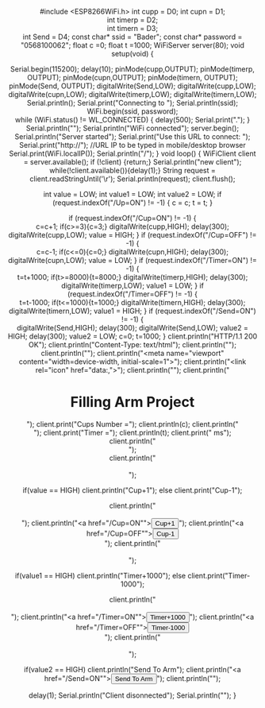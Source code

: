 #include <ESP8266WiFi.h>
int cupp = D0; 
int cupn = D1;    
int timerp = D2;  
int timern = D3;      
int Send = D4;
const char* ssid = "Bader";
const char* password = "0568100062";
float c =0; 
float t =1000;
WiFiServer server(80);
void setup(void)
{ 
  
  Serial.begin(115200);
  delay(10);
  pinMode(cupp,OUTPUT); 
  pinMode(timerp, OUTPUT);
  pinMode(cupn,OUTPUT); 
  pinMode(timern, OUTPUT);
  pinMode(Send, OUTPUT);
  digitalWrite(Send,LOW);
  digitalWrite(cupp,LOW);
  digitalWrite(cupn,LOW);
  digitalWrite(timerp,LOW);
  digitalWrite(timern,LOW);
  Serial.println();
  Serial.print("Connecting to ");
  Serial.println(ssid);
  WiFi.begin(ssid, password);     
  while (WiFi.status() != WL_CONNECTED) {
    delay(500);
    Serial.print(".");
  }
  Serial.println("");
  Serial.println("WiFi connected");
  server.begin();
  Serial.println("Server started");
  Serial.print("Use this URL to connect: ");
  Serial.print("http://");    //URL IP to be typed in mobile/desktop browser
  Serial.print(WiFi.localIP());
  Serial.println("/");
}
void loop() {
  WiFiClient client = server.available();
  if (!client) {return;} 
  Serial.println("new client");
  while(!client.available()){delay(1);}
  String request = client.readStringUntil('\r');
  Serial.println(request);
  client.flush();

   

  int value = LOW;
  int value1 = LOW;
  int value2 = LOW;
  if (request.indexOf("/Up=ON") != -1)  {
     c = c;
     t = t;
  }

  if (request.indexOf("/Cup=ON") != -1)  {   
    c=c+1;
    if(c>=3){c=3;}
    digitalWrite(cupp,HIGH);
    delay(300);
    digitalWrite(cupp,LOW);
    value = HIGH;
  }
  if (request.indexOf("/Cup=OFF") != -1)  {  
     c=c-1;
    if(c<=0){c=0;}
    digitalWrite(cupn,HIGH);
    delay(300);
    digitalWrite(cupn,LOW);
    value = LOW;
  }
 if (request.indexOf("/Timer=ON") != -1)  {   
    t=t+1000;
    if(t>=8000){t=8000;}
    digitalWrite(timerp,HIGH);
    delay(300);
    digitalWrite(timerp,LOW);
    value1 = LOW;
  }
  if (request.indexOf("/Timer=OFF") != -1)  {  
     t=t-1000;
    if(t<=1000){t=1000;}
    digitalWrite(timern,HIGH);
    delay(300);
    digitalWrite(timern,LOW);
    value1 = HIGH;
  }
  if (request.indexOf("/Send=ON") != -1)  {  
    digitalWrite(Send,HIGH);
    delay(300);
    digitalWrite(Send,LOW);
    value2 = HIGH;
    delay(300);
    value2 = LOW;
    c=0;
    t=1000;
  }
  client.println("HTTP/1.1 200 OK");
  client.println("Content-Type: text/html");
  client.println(""); 
  client.println("<!DOCTYPE html><html>");
  client.println("<head><meta name=\"viewport\" content=\"width=device-width, initial-scale=1\">");
  client.println("<link rel=\"icon\" href=\"data:,\">");
  client.println("<style>html { font-family: Helvetica; display: inline-block; margin: 0px auto; text-align: center;}");
  client.println(".button { background-color: #195B6A; border: none; color: white; padding: 8px 50px;");
  client.println("text-decoration: none; font-size: 15px; margin: 1px; cursor: pointer;}");
  client.println(".button2 {background-color: #77878A;}</style></head>");
  client.println("<body><h1>Filling Arm Project</h1>");
  client.print("Cups Number =");
  client.println(c);
  client.println("<br>");
  client.print("Timer =");
  client.println(t);
  client.print(" ms");   
  client.println("<br>");  
  client.println("<br><br>");
  
  if(value == HIGH) 
    client.println("Cup+1");
   else 
    client.print("Cup-1");
  
  client.println("<br><br>");
  client.println("<a href=\"/Cup=ON\"\"><button>Cup+1 </button></a>");
  client.println("<a href=\"/Cup=OFF\"\"><button>Cup-1 </button></a><br />");
  client.println("<br><br>");
  
  if(value1 == HIGH) 
    client.println("Timer+1000");
   else 
    client.print("Timer-1000");
  
  client.println("<br><br>");
  client.println("<a href=\"/Timer=ON\"\"><button>Timer+1000 </button></a>");
  client.println("<a href=\"/Timer=OFF\"\"><button>Timer-1000 </button></a><br />");
 client.println("<br><br>");
  
  if(value2 == HIGH) 
  client.println("Send To Arm");
  client.println("<a href=\"/Send=ON\"\"><button>Send To Arm </button></a>");
  client.println("</html>");

  delay(1);
  Serial.println("Client disonnected");
  Serial.println("");
}

